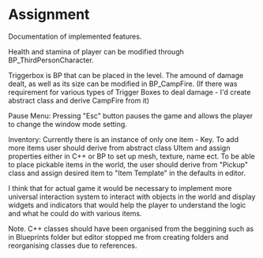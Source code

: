 # Assignment

Documentation of implemented features.

Health and stamina of player can be modified through BP_ThirdPersonCharacter.

Triggerbox is BP that can be placed in the level. The amound of damage dealt,
as well as its size can be modified in BP_CampFire. (If there was requirement
for various types of Trigger Boxes to deal damage - I'd create abstract class and derive CampFire from it) 

Pause Menu:
Pressing "Esc" button pauses the game and allows the player to change the window mode setting. 

Inventory:
Currently there is an instance of only one item - Key.
To add more items user should derive from abstract class  UItem and assign properties either in C++ or BP to set up mesh, texture, name ect.
To be able to place pickable items in the world, the user should derive from "Pickup" class and assign desired item to "Item Template"
in the defaults in editor.

I think that for actual game it would be necessary to implement more universal interaction system to interact with objects in the world
and display widgets and indicators that would help the player to understand the logic and what he could do with various items.

Note. C++ classes should have been organised from the beggining such as in Blueprints folder but
editor stopped me from creating folders and reorganising classes due to references. 
